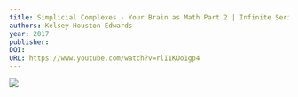 ```yaml
---
title: Simplicial Complexes - Your Brain as Math Part 2 | Infinite Series
authors: Kelsey Houston-Edwards
year: 2017
publisher: 
DOI: 
URL: https://www.youtube.com/watch?v=rlI1KOo1gp4
---
```


![](https://www.youtube.com/watch?v=rlI1KOo1gp4)